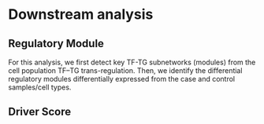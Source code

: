 # Downstream analysis
## Regulatory Module
For this analysis, we first detect key TF-TG subnetworks (modules) from the cell population TF–TG trans-regulation. Then, we identify the differential regulatory modules differentially expressed from the case and control samples/cell types.
### 
## Driver Score
